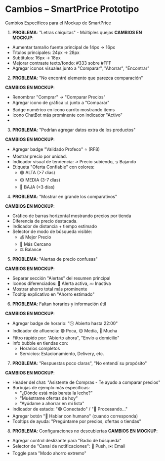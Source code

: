 # Cambios – SmartPrice Prototipo
Cambios Específicos para el Mockup de SmartPrice

1. **PROBLEMA**: "Letras chiquitas" - Múltiples quejas
**CAMBIOS EN MOCKUP**:
- Aumentar tamaño fuente principal de 14px → 16px
- Títulos principales: 24px → 28px
- Subtítulos: 16px → 18px
- Mejorar contraste texto/fondo: #333 sobre #FFF
- Agregar iconos visuales junto a "Comparar", "Ahorrar", "Encontrar"
  
2. **PROBLEMA**: "No encontré elemento que parezca comparación"

**CAMBIOS EN MOCKUP**:
- Renombrar "Comprar" → "Comparar Precios"
- Agregar icono de gráfica 📊 junto a "Comparar"
- Badge numérico en icono carrito mostrando items
- Icono ChatBot más prominente con indicador "Activo"
- 
3. **PROBLEMA**: "Podrían agregar datos extra de los productos"

**CAMBIOS EN MOCKUP**:
- Agregar badge "Validado Profeco" ⭐ (RF8)
- Mostrar precio por unidad.
- Indicador visual de tendencia: ↗️ Precio subiendo, ↘️ Bajando
- Etiqueta "Oferta Confiable" con colores:
  - 🟢 ALTA (>7 días)
  - 🟡 MEDIA (3-7 días)
  - 🔴 BAJA (<3 días)

4. **PROBLEMA**: "Mostrar en grande los comparativos"

**CAMBIOS EN MOCKUP**:
- Gráfico de barras horizontal mostrando precios por tienda
- Diferencia de precio destacada.
- Indicador de distancia + tiempo estimado
- Selector de modo de búsqueda visible:
  - 💰 Mejor Precio
  - 📍 Más Cercano
  - ⚖️ Balance

5. **PROBLEMA**: "Alertas de precio confusas"

**CAMBIOS EN MOCKUP**:
- Separar sección "Alertas" del resumen principal
- Iconos diferenciados: 🔔 Alerta activa, 💤 Inactiva
- Mostrar ahorro total más prominente
- Tooltip explicativo en "Ahorro estimado"
  
6. **PROBLEMA**: Faltan horarios y información útil

**CAMBIOS EN MOCKUP**:
- Agregar badge de horario: "🕒 Abierto hasta 22:00"
- Indicador de afluencia: 🟢 Poca, 🟡 Media, 🔴 Mucha
- Filtro rápido por: "Abierto ahora", "Envío a domicilio"
- Info bubble en tiendas con:
  - Horarios completos
  - Servicios: Estacionamiento, Delivery, etc.

7. **PROBLEMA**: "Respuestas poco claras", "No entendí su propósito"

**CAMBIOS EN MOCKUP**:
- Header del chat: "Asistente de Compras - Te ayudo a comparar precios"
- Burbujas de ejemplo más específicas:
  - "¿Dónde está más barata la leche?"
  - "Muéstrame ofertas de hoy"
  - "Ayúdame a ahorrar en mi lista"
- Indicador de estado: "🟢 Conectado" / "🤔 Procesando..."
- Agregar botón "💬 Hablar con humano" (cuando corresponda)
- Tooltips de ayuda: "Pregúntame por precios, ofertas o tiendas"
  
8. **PROBLEMA**: Configuraciones no descubiertas
**CAMBIOS EN MOCKUP**:
- Agregar control deslizante para "Radio de búsqueda"
- Selector de "Canal de notificaciones": 🔔 Push, ✉️ Email
- Toggle para "Modo ahorro extremo"
